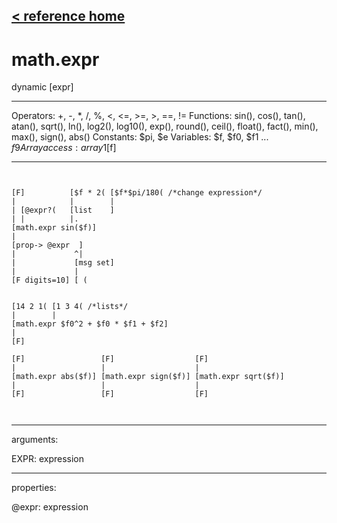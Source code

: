 [< reference home](ceammc_lib.html)
---

# math.expr


dynamic [expr]

---

Operators: +, -, *, /, %, &lt;, &lt;=, &gt;=, &gt;, ==, !=
Functions: sin(), cos(), tan(), atan(), sqrt(), ln(), log2(), log10(), exp(),
            round(), ceil(), float(), fact(), min(), max(), sign(), abs()
Constants: $pi, $e
Variables: $f, $f0, $f1 ... $f9
Array access: array1[$f]
<br>


---


```


[F]          [$f * 2( [$f*$pi/180( /*change expression*/
|            |        |
| [@expr?(   [list    ]
| |          |.
[math.expr sin($f)]
|
[prop-> @expr  ]
|             ^|
|             [msg set]
|             |
[F digits=10] [ (


[14 2 1( [1 3 4( /*lists*/
|        |
[math.expr $f0^2 + $f0 * $f1 + $f2]
|
[F]

[F]                 [F]                  [F]
|                   |                    |
[math.expr abs($f)] [math.expr sign($f)] [math.expr sqrt($f)]
|                   |                    |
[F]                 [F]                  [F]

            
```

---
arguments:

EXPR: expression<br>

---
properties:

@expr: expression<br>

